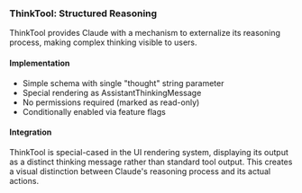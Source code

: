 ### ThinkTool: Structured Reasoning

ThinkTool provides Claude with a mechanism to externalize its reasoning process, making complex thinking visible to users.

#### Implementation

- Simple schema with single "thought" string parameter
- Special rendering as AssistantThinkingMessage
- No permissions required (marked as read-only)
- Conditionally enabled via feature flags

#### Integration

ThinkTool is special-cased in the UI rendering system, displaying its output as a distinct thinking message rather than standard tool output. This creates a visual distinction between Claude's reasoning process and its actual actions.

